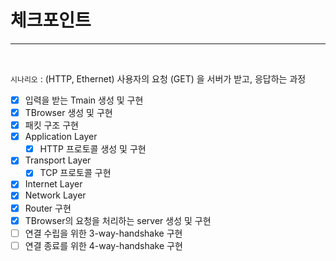 # 체크포인트

---

<br/>

`시나리오` : (HTTP, Ethernet) 사용자의 요청 (GET) 을 서버가 받고, 응답하는 과정

- [x] 입력을 받는 Tmain 생성 및 구현
- [x] TBrowser 생성 및 구현
- [x] 패킷 구조 구현
- [x] Application Layer
  - [x] HTTP 프로토콜 생성 및 구현 
- [x] Transport Layer
  - [x] TCP 프로토콜 구현
- [x] Internet Layer
- [x] Network Layer
- [x] Router 구현
- [x] TBrowser의 요청을 처리하는 server 생성 및 구현
- [ ] 연결 수립을 위한 3-way-handshake 구현
- [ ] 연결 종료를 위한 4-way-handshake 구현

<br/>